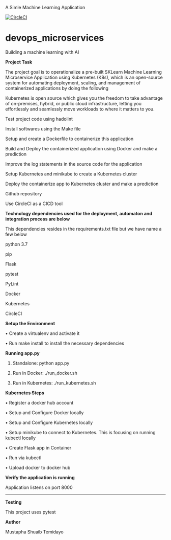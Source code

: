
A Simle Machine Learning Application


[![CircleCI](https://dl.circleci.com/status-badge/img/gh/dayo0009/devops_microservices/tree/main.svg?style=svg)](https://dl.circleci.com/status-badge/redirect/gh/dayo0009/devops_microservices/tree/main)



# devops_microservices
Building a machine learning with AI


**Project Task**

The project goal is to operationalize a pre-built SKLearn Machine Learning Microservice Application using Kubernetes (K8s), which is an open-source system for automating deployment, scaling, and management of containerized applications by doing the following

Kubernetes is open source which gives you the freedom to take advantage of on-premises, hybrid, or public cloud infrastructure, letting you effortlessly and seamlessly move workloads to where it matters to you.

Test project code using hadolint

Install softwares using the Make file 

Setup and create a Dockerfile to containerize this application

Build and Deploy the containerized application using Docker and make a prediction

Improve the log statements in the source code for the application

Setup Kubernetes and minikube  to create a Kubernetes cluster

Deploy the containerize app to Kubernetes cluster and make a prediction

Github repository

Use CircleCI as a CICD tool


**Technology dependencies used for the deployment, automaton and integration process are below**

This dependencies resides in the requirements.txt file but we have name a few below

python 3.7

pip

Flask

pytest

PyLint

Docker

Kubernetes

CircleCI

**Setup the Environment**

•	Create a virtualenv and activate it

•	Run make install to install the necessary dependencies


**Running app.py**

1.	Standalone: python app.py

2.	Run in Docker: ./run_docker.sh

3.	Run in Kubernetes: ./run_kubernetes.sh

**Kubernetes Steps**

•	Register a docker hub account

•	Setup and Configure Docker locally

•	Setup and Configure Kubernetes locally

•	Setup minikube to connect to Kubernetes. This is focusing on running kubectl locally

•	Create Flask app in Container

•	Run via kubectl

•	Upload docker to docker hub


**Verify the application is running**

Application listens on port 8000
________________________________________


**Testing**

This project uses pytest


**Author**

Mustapha Shuaib Temidayo



